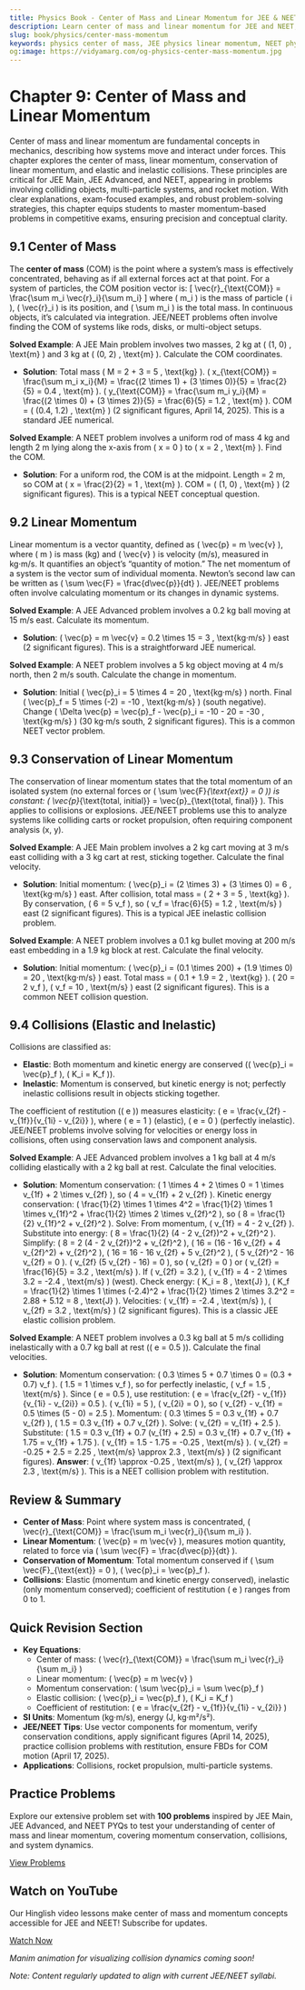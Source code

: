 ```yaml
---
title: Physics Book - Center of Mass and Linear Momentum for JEE & NEET
description: Learn center of mass and linear momentum for JEE and NEET, covering momentum conservation, collisions, and system dynamics, with practice MCQs.
slug: book/physics/center-mass-momentum
keywords: physics center of mass, JEE physics linear momentum, NEET physics collisions, momentum conservation physics
og:image: https://vidyamarg.com/og-physics-center-mass-momentum.jpg
---
```


# Chapter 9: Center of Mass and Linear Momentum

Center of mass and linear momentum are fundamental concepts in mechanics, describing how systems move and interact under forces. This chapter explores the center of mass, linear momentum, conservation of linear momentum, and elastic and inelastic collisions. These principles are critical for JEE Main, JEE Advanced, and NEET, appearing in problems involving colliding objects, multi-particle systems, and rocket motion. With clear explanations, exam-focused examples, and robust problem-solving strategies, this chapter equips students to master momentum-based problems in competitive exams, ensuring precision and conceptual clarity.

## 9.1 Center of Mass

The **center of mass** (COM) is the point where a system’s mass is effectively concentrated, behaving as if all external forces act at that point. For a system of particles, the COM position vector is:
\[ \vec{r}_{\text{COM}} = \frac{\sum m_i \vec{r}_i}{\sum m_i} \]
where \( m_i \) is the mass of particle \( i \), \( \vec{r}_i \) is its position, and \( \sum m_i \) is the total mass. In continuous objects, it’s calculated via integration. JEE/NEET problems often involve finding the COM of systems like rods, disks, or multi-object setups.

**Solved Example**: A JEE Main problem involves two masses, 2 kg at \( (1, 0) \, \text{m} \) and 3 kg at \( (0, 2) \, \text{m} \). Calculate the COM coordinates.
- **Solution**: Total mass \( M = 2 + 3 = 5 \, \text{kg} \). \( x_{\text{COM}} = \frac{\sum m_i x_i}{M} = \frac{(2 \times 1) + (3 \times 0)}{5} = \frac{2}{5} = 0.4 \, \text{m} \). \( y_{\text{COM}} = \frac{\sum m_i y_i}{M} = \frac{(2 \times 0) + (3 \times 2)}{5} = \frac{6}{5} = 1.2 \, \text{m} \). COM = \( (0.4, 1.2) \, \text{m} \) (2 significant figures, April 14, 2025). This is a standard JEE numerical.

**Solved Example**: A NEET problem involves a uniform rod of mass 4 kg and length 2 m lying along the x-axis from \( x = 0 \) to \( x = 2 \, \text{m} \). Find the COM.
- **Solution**: For a uniform rod, the COM is at the midpoint. Length = 2 m, so COM at \( x = \frac{2}{2} = 1 \, \text{m} \). COM = \( (1, 0) \, \text{m} \) (2 significant figures). This is a typical NEET conceptual question.

## 9.2 Linear Momentum

Linear momentum is a vector quantity, defined as \( \vec{p} = m \vec{v} \), where \( m \) is mass (kg) and \( \vec{v} \) is velocity (m/s), measured in kg·m/s. It quantifies an object’s “quantity of motion.” The net momentum of a system is the vector sum of individual momenta. Newton’s second law can be written as \( \sum \vec{F} = \frac{d\vec{p}}{dt} \). JEE/NEET problems often involve calculating momentum or its changes in dynamic systems.

**Solved Example**: A JEE Advanced problem involves a 0.2 kg ball moving at 15 m/s east. Calculate its momentum.
- **Solution**: \( \vec{p} = m \vec{v} = 0.2 \times 15 = 3 \, \text{kg·m/s} \) east (2 significant figures). This is a straightforward JEE numerical.

**Solved Example**: A NEET problem involves a 5 kg object moving at 4 m/s north, then 2 m/s south. Calculate the change in momentum.
- **Solution**: Initial \( \vec{p}_i = 5 \times 4 = 20 \, \text{kg·m/s} \) north. Final \( \vec{p}_f = 5 \times (-2) = -10 \, \text{kg·m/s} \) (south negative). Change \( \Delta \vec{p} = \vec{p}_f - \vec{p}_i = -10 - 20 = -30 \, \text{kg·m/s} \) (30 kg·m/s south, 2 significant figures). This is a common NEET vector problem.

## 9.3 Conservation of Linear Momentum

The conservation of linear momentum states that the total momentum of an isolated system (no external forces or \( \sum \vec{F}_{\text{ext}} = 0 \)) is constant: \( \vec{p}_{\text{total, initial}} = \vec{p}_{\text{total, final}} \). This applies to collisions or explosions. JEE/NEET problems use this to analyze systems like colliding carts or rocket propulsion, often requiring component analysis (x, y).

**Solved Example**: A JEE Main problem involves a 2 kg cart moving at 3 m/s east colliding with a 3 kg cart at rest, sticking together. Calculate the final velocity.
- **Solution**: Initial momentum: \( \vec{p}_i = (2 \times 3) + (3 \times 0) = 6 \, \text{kg·m/s} \) east. After collision, total mass = \( 2 + 3 = 5 \, \text{kg} \). By conservation, \( 6 = 5 v_f \), so \( v_f = \frac{6}{5} = 1.2 \, \text{m/s} \) east (2 significant figures). This is a typical JEE inelastic collision problem.

**Solved Example**: A NEET problem involves a 0.1 kg bullet moving at 200 m/s east embedding in a 1.9 kg block at rest. Calculate the final velocity.
- **Solution**: Initial momentum: \( \vec{p}_i = (0.1 \times 200) + (1.9 \times 0) = 20 \, \text{kg·m/s} \) east. Total mass = \( 0.1 + 1.9 = 2 \, \text{kg} \). \( 20 = 2 v_f \), \( v_f = 10 \, \text{m/s} \) east (2 significant figures). This is a common NEET collision question.

## 9.4 Collisions (Elastic and Inelastic)

Collisions are classified as:
- **Elastic**: Both momentum and kinetic energy are conserved (\( \vec{p}_i = \vec{p}_f \), \( K_i = K_f \)).
- **Inelastic**: Momentum is conserved, but kinetic energy is not; perfectly inelastic collisions result in objects sticking together.

The coefficient of restitution (\( e \)) measures elasticity: \( e = \frac{v_{2f} - v_{1f}}{v_{1i} - v_{2i}} \), where \( e = 1 \) (elastic), \( e = 0 \) (perfectly inelastic). JEE/NEET problems involve solving for velocities or energy loss in collisions, often using conservation laws and component analysis.

**Solved Example**: A JEE Advanced problem involves a 1 kg ball at 4 m/s colliding elastically with a 2 kg ball at rest. Calculate the final velocities.
- **Solution**: Momentum conservation: \( 1 \times 4 + 2 \times 0 = 1 \times v_{1f} + 2 \times v_{2f} \), so \( 4 = v_{1f} + 2 v_{2f} \). Kinetic energy conservation: \( \frac{1}{2} \times 1 \times 4^2 = \frac{1}{2} \times 1 \times v_{1f}^2 + \frac{1}{2} \times 2 \times v_{2f}^2 \), so \( 8 = \frac{1}{2} v_{1f}^2 + v_{2f}^2 \). Solve: From momentum, \( v_{1f} = 4 - 2 v_{2f} \). Substitute into energy: \( 8 = \frac{1}{2} (4 - 2 v_{2f})^2 + v_{2f}^2 \). Simplify: \( 8 = 2 (4 - 2 v_{2f})^2 + v_{2f}^2 \), \( 16 = (16 - 16 v_{2f} + 4 v_{2f}^2) + v_{2f}^2 \), \( 16 = 16 - 16 v_{2f} + 5 v_{2f}^2 \), \( 5 v_{2f}^2 - 16 v_{2f} = 0 \). \( v_{2f} (5 v_{2f} - 16) = 0 \), so \( v_{2f} = 0 \) or \( v_{2f} = \frac{16}{5} = 3.2 \, \text{m/s} \). If \( v_{2f} = 3.2 \), \( v_{1f} = 4 - 2 \times 3.2 = -2.4 \, \text{m/s} \) (west). Check energy: \( K_i = 8 \, \text{J} \), \( K_f = \frac{1}{2} \times 1 \times (-2.4)^2 + \frac{1}{2} \times 2 \times 3.2^2 = 2.88 + 5.12 = 8 \, \text{J} \). Velocities: \( v_{1f} = -2.4 \, \text{m/s} \), \( v_{2f} = 3.2 \, \text{m/s} \) (2 significant figures). This is a classic JEE elastic collision problem.

**Solved Example**: A NEET problem involves a 0.3 kg ball at 5 m/s colliding inelastically with a 0.7 kg ball at rest (\( e = 0.5 \)). Calculate the final velocities.
- **Solution**: Momentum conservation: \( 0.3 \times 5 + 0.7 \times 0 = (0.3 + 0.7) v_f \). \( 1.5 = 1 \times v_f \), so for perfectly inelastic, \( v_f = 1.5 \, \text{m/s} \). Since \( e = 0.5 \), use restitution: \( e = \frac{v_{2f} - v_{1f}}{v_{1i} - v_{2i}} = 0.5 \). \( v_{1i} = 5 \), \( v_{2i} = 0 \), so \( v_{2f} - v_{1f} = 0.5 \times (5 - 0) = 2.5 \). Momentum: \( 0.3 \times 5 = 0.3 v_{1f} + 0.7 v_{2f} \), \( 1.5 = 0.3 v_{1f} + 0.7 v_{2f} \). Solve: \( v_{2f} = v_{1f} + 2.5 \). Substitute: \( 1.5 = 0.3 v_{1f} + 0.7 (v_{1f} + 2.5) = 0.3 v_{1f} + 0.7 v_{1f} + 1.75 = v_{1f} + 1.75 \). \( v_{1f} = 1.5 - 1.75 = -0.25 \, \text{m/s} \). \( v_{2f} = -0.25 + 2.5 = 2.25 \, \text{m/s} \approx 2.3 \, \text{m/s} \) (2 significant figures). **Answer**: \( v_{1f} \approx -0.25 \, \text{m/s} \), \( v_{2f} \approx 2.3 \, \text{m/s} \). This is a NEET collision problem with restitution.

## Review & Summary
- **Center of Mass**: Point where system mass is concentrated, \( \vec{r}_{\text{COM}} = \frac{\sum m_i \vec{r}_i}{\sum m_i} \).
- **Linear Momentum**: \( \vec{p} = m \vec{v} \), measures motion quantity, related to force via \( \sum \vec{F} = \frac{d\vec{p}}{dt} \).
- **Conservation of Momentum**: Total momentum conserved if \( \sum \vec{F}_{\text{ext}} = 0 \), \( \vec{p}_i = \vec{p}_f \).
- **Collisions**: Elastic (momentum and kinetic energy conserved), inelastic (only momentum conserved); coefficient of restitution \( e \) ranges from 0 to 1.

## Quick Revision Section
- **Key Equations**:
  - Center of mass: \( \vec{r}_{\text{COM}} = \frac{\sum m_i \vec{r}_i}{\sum m_i} \)
  - Linear momentum: \( \vec{p} = m \vec{v} \)
  - Momentum conservation: \( \sum \vec{p}_i = \sum \vec{p}_f \)
  - Elastic collision: \( \vec{p}_i = \vec{p}_f \), \( K_i = K_f \)
  - Coefficient of restitution: \( e = \frac{v_{2f} - v_{1f}}{v_{1i} - v_{2i}} \)
- **SI Units**: Momentum (kg·m/s), energy (J, kg·m²/s²).
- **JEE/NEET Tips**: Use vector components for momentum, verify conservation conditions, apply significant figures (April 14, 2025), practice collision problems with restitution, ensure FBDs for COM motion (April 17, 2025).
- **Applications**: Collisions, rocket propulsion, multi-particle systems.

## Practice Problems
Explore our extensive problem set with **100 problems** inspired by JEE Main, JEE Advanced, and NEET PYQs to test your understanding of center of mass and linear momentum, covering momentum conservation, collisions, and system dynamics.

[View Problems](./problems.md)

<!-- [View Solutions](/books/physics/center-mass-momentum/solutions) -->

## Watch on YouTube
Our Hinglish video lessons make center of mass and momentum concepts accessible for JEE and NEET! Subscribe for updates.

[Watch Now](https://www.youtube.com/@VidyaMargbyRaviShankar-w9u) <!-- Update with specific video link when available -->

*Manim animation for visualizing collision dynamics coming soon!*

*Note: Content regularly updated to align with current JEE/NEET syllabi.*
